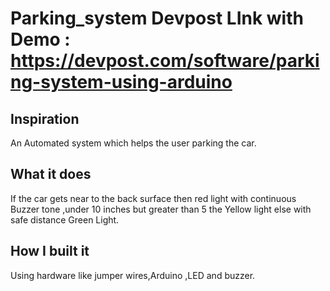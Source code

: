 # Parking_system Devpost LInk with Demo : https://devpost.com/software/parking-system-using-arduino
## Inspiration
An Automated system which helps the user parking the car.

## What it does
If the car gets near to the back surface then red light with continuous Buzzer tone ,under 10 inches but greater than 5 the Yellow light else with safe distance Green Light.
## How I built it
Using hardware like jumper wires,Arduino ,LED and buzzer.
